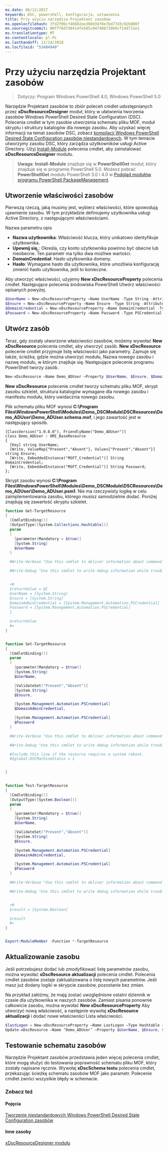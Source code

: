```yaml
---
ms.date: 06/12/2017
keywords: DSC, powershell, konfiguracja, ustawienia
title: Przy użyciu narzędzia Projektant zasobów
ms.openlocfilehash: 3fd2f06cf46602ee30dd34f8e7bd77d3c92b808f
ms.sourcegitcommit: 00ff76d7d9414fe585c04740b739b9cf14d711e1
ms.translationtype: MT
ms.contentlocale: pl-PL
ms.lasthandoff: 12/14/2018
ms.locfileid: "53404940"
---
```

# <a name="using-the-resource-designer-tool"></a>Przy użyciu narzędzia Projektant zasobów

> Dotyczy: Program Windows PowerShell 4.0, Windows PowerShell 5.0

Narzędzie Projektant zasobów to zbiór poleceń cmdlet udostępnianych przez **xDscResourceDesigner** moduł, który w ułatwienia tworzenia zasobów Windows PowerShell Desired State Configuration (DSC). Polecenia cmdlet w tym zasobie utworzenia schematu pliku MOF, moduł skryptu i struktury katalogów dla nowego zasobu. Aby uzyskać więcej informacji na temat zasobów DSC, zobacz [kompilacji Windows PowerShell Desired State Configuration zasobów niestandardowych](authoringResource.md).
W tym temacie utworzymy zasobu DSC, który zarządza użytkowników usługi Active Directory.
Użyj [Install-Module](/powershell/module/PowershellGet/Install-Module) polecenia cmdlet, aby zainstalować **xDscResourceDesigner** modułu.

>**Uwaga**: **Install-Module** znajduje się w **PowerShellGet** moduł, który znajduje się w programie PowerShell 5.0. Możesz pobrać **PowerShellGet** modułu PowerShell 3.0 i 4.0 w [Podgląd modułów programu PowerShell PackageManagement](https://www.microsoft.com/en-us/download/details.aspx?id=49186).

## <a name="creating-resource-properties"></a>Utworzenie właściwości zasobów
Pierwszą rzeczą, jaką musimy jest, wybierz właściwości, które spowodują ujawnienie zasobu. W tym przykładzie definiujemy użytkownika usługi Active Directory, z następującymi właściwościami.

Nazwa parametru opis
* **Nazwa użytkownika**: Właściwość klucza, który unikatowo identyfikuje użytkownika.
* **Upewnij się,**: Określa, czy konto użytkownika powinno być obecne lub nieobecne. Ten parametr ma tylko dwa możliwe wartości.
* **DomainCredential**: Hasło użytkownika domeny.
* **Hasło**: Wymagane hasło dla użytkownika, które umożliwia konfigurację zmienić hasło użytkownika, jeśli to konieczne.

Aby utworzyć właściwości, użyjemy **New xDscResourceProperty** polecenia cmdlet. Następujące polecenia środowiska PowerShell Utwórz właściwości opisanych powyżej.

```powershell
$UserName = New-xDscResourceProperty –Name UserName -Type String -Attribute Key
$Ensure = New-xDscResourceProperty –Name Ensure -Type String -Attribute Write –ValidateSet “Present”, “Absent”
$DomainCredential = New-xDscResourceProperty –Name DomainCredential -Type PSCredential -Attribute Write
$Password = New-xDscResourceProperty –Name Password -Type PSCredential -Attribute Write
```

## <a name="create-the-resource"></a>Utwórz zasób

Teraz, gdy zostały utworzone właściwości zasobów, możemy wywołać **New xDscResource** polecenia cmdlet, aby utworzyć zasób. **New xDscResource** polecenie cmdlet przyjmuje listę właściwości jako parametry. Zajmuje się także, ścieżka, gdzie można utworzyć modułu, Nazwa nowego zasobu i nazwę modułu, w którym znajduje się. Następujące polecenie programu PowerShell tworzy zasób.

```powershell
New-xDscResource –Name Demo_ADUser –Property $UserName, $Ensure, $DomainCredential, $Password –Path ‘C:\Program Files\WindowsPowerShell\Modules’ –ModuleName Demo_DSCModule
```

**New xDscResource** polecenie cmdlet tworzy schematu pliku MOF, skrypt zasobu szkielet, struktura katalogów wymagane dla nowego zasobu i manifestu modułu, który uwidacznia nowego zasobu.

Plik schematu pliku MOF wynosi **C:\Program Files\WindowsPowerShell\Modules\Demo_DSCModule\DSCResources\Demo_ADUser\Demo_ADUser.schema.mof**, i jego zawartość jest w następujący sposób.

```
[ClassVersion("1.0.0.0"), FriendlyName("Demo_ADUser")]
class Demo_ADUser : OMI_BaseResource
{
  [Key] string UserName;
  [Write, ValueMap{"Present","Absent"}, Values{"Present","Absent"}] string Ensure;
  [Write, EmbeddedInstance("MSFT_Credential")] String DomainCredential;
  [Write, EmbeddedInstance("MSFT_Credential")] String Password;
};
```

Skrypt zasobu wynosi **C:\Program Files\WindowsPowerShell\Modules\Demo_DSCModule\DSCResources\Demo_ADUser\Demo_ADUser.psm1**. Nie ma rzeczywisty logikę w celu zaimplementowania zasobu, którego musisz samodzielnie dodać. Poniżej znajdują się zawartość skryptu szkielet.

```powershell
function Get-TargetResource
{
  [CmdletBinding()]
  [OutputType([System.Collections.Hashtable])]
  param
  (
    [parameter(Mandatory = $true)]
    [System.String]
    $UserName
  )

  #Write-Verbose "Use this cmdlet to deliver information about command processing."

  #Write-Debug "Use this cmdlet to write debug information while troubleshooting."


  <#
  $returnValue = @{
  UserName = [System.String]
  Ensure = [System.String]
  DomainAdminCredential = [System.Management.Automation.PSCredential]
  Password = [System.Management.Automation.PSCredential]
  }

  $returnValue
  #>
}


function Set-TargetResource
{
  [CmdletBinding()]
  param
  (
    [parameter(Mandatory = $true)]
    [System.String]
    $UserName,

    [ValidateSet("Present","Absent")]
    [System.String]
    $Ensure,

    [System.Management.Automation.PSCredential]
    $DomainAdminCredential,

    [System.Management.Automation.PSCredential]
    $Password
  )

  #Write-Verbose "Use this cmdlet to deliver information about command processing."

  #Write-Debug "Use this cmdlet to write debug information while troubleshooting."

  #Include this line if the resource requires a system reboot.
  #$global:DSCMachineStatus = 1


}


function Test-TargetResource
{
  [CmdletBinding()]
  [OutputType([System.Boolean])]
  param
  (
    [parameter(Mandatory = $true)]
    [System.String]
    $UserName,

    [ValidateSet("Present","Absent")]
    [System.String]
    $Ensure,

    [System.Management.Automation.PSCredential]
    $DomainAdminCredential,

    [System.Management.Automation.PSCredential]
    $Password
  )

  #Write-Verbose "Use this cmdlet to deliver information about command processing."

  #Write-Debug "Use this cmdlet to write debug information while troubleshooting."


  <#
  $result = [System.Boolean]

  $result
  #>
}


Export-ModuleMember -Function *-TargetResource
```

## <a name="updating-the-resource"></a>Aktualizowanie zasobu

Jeśli potrzebujesz dodać lub zmodyfikować listę parametrów zasobu, można wywołać **xDscResource aktualizacji** polecenia cmdlet. Polecenia cmdlet zasobów zostaje zaktualizowana o listę nowych parametrów. Jeśli masz już dodany logiki w skrypcie zasobów, pozostanie bez zmian.

Na przykład załóżmy, że mają zostać uwzględnione ostatni dziennik w czasie dla użytkownika w naszych zasobów. Zamiast pisania ponownie całkowicie zasobu, można wywołać **New xDscResourceProperty** Aby utworzyć nową właściwość, a następnie wywołaj **xDscResource aktualizacji** i dodać nowe właściwości Lista właściwości.

```powershell
$lastLogon = New-xDscResourceProperty –Name LastLogon –Type Hashtable –Attribute Write –Description “For mapping users to their last log on time”
Update-xDscResource –Name ‘Demo_ADUser’ –Property $UserName, $Ensure, $DomainCredential, $Password, $lastLogon -Force
```

## <a name="testing-a-resource-schema"></a>Testowanie schematu zasobów

Narzędzie Projektant zasobów przedstawia jeden więcej polecenia cmdlet, które mogą służyć do testowania poprawność schematu pliku MOF, który zostały napisane ręcznie. Wywołaj **xDscSchema testu** polecenia cmdlet, przekazując ścieżkę schematu zasobów MOF jako parametr. Polecenie cmdlet zwróci wszystkie błędy w schemacie.

### <a name="see-also"></a>Zobacz też

#### <a name="concepts"></a>Pojęcia
[Tworzenie niestandardowych Windows PowerShell Desired State Configuration zasobów](authoringResource.md)

#### <a name="other-resources"></a>Inne zasoby
[xDscResourceDesigner modułu](https://www.powershellgallery.com/packages/xDscResourceDesigner/1.12.0.0)
